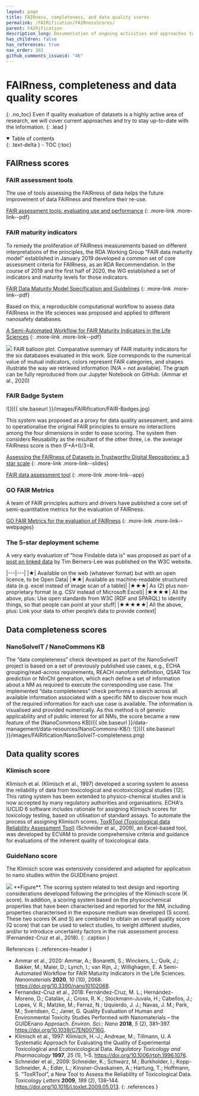 ```yaml
---
layout: page
title: FAIRness, completeness, and data quality scores
permalink: /FAIRification/FAIRnessScores/
parent: FAIRification
description_long: Documentation of ongoing activities and approaches to evaluate the FAIRness and quality of datasets.
has_children: false
has_references: true
nav_order: 303
github_comments_issueid: "46"
---
```


# FAIRness, completeness and data quality scores
{: .no_toc}
Even if quality evaluation of datasets is a highly active area of research, we will cover current approaches and try to stay up-to-date with the information.
{: .lead }

<details open markdown="block">
  <summary>
    Table of contents
  </summary>
  {: .text-delta }
- TOC
{:toc}
</details>

## FAIRness scores
### FAIR assessment tools
The use of tools assessing the FAIRness of data helps the future improvement of data FAIRness and therefore their re-use.

[FAIR assessment tools: evaluating use and performance](https://doi.org/10.1016/j.impact.2022.100402)
{: .more-link .more-link--pdf}

### FAIR maturity indicators
To remedy the proliferation of FAIRness measurements based on different interpretations of
the principles, the RDA Working Group “FAIR data maturity model” established in January
2019 developed a common set of core assessment criteria for FAIRness, as an RDA
Recommendation. In the course of 2019 and the first half of 2020, the WG established a set
of indicators and maturity levels for those indicators.

[FAIR Data Maturity Model Specification and Guidelines](https://www.rd-alliance.org/system/files/FAIR%20Data%20Maturity%20Model_%20specification%20and%20guidelines_v0.90.pdf)
{: .more-link .more-link--pdf}

Based on this, a reproducible computational workflow to assess data FAIRness in the life sciences was proposed and applied to different nanosafety databases. 

[A Semi-Automated Workflow for FAIR Maturity Indicators in the Life Sciences](https://doi.org/10.3390/nano10102068)
{: .more-link .more-link--pdf}

<img src="{{ site.baseurl }}/images/FAIRification/FAIR-maturity-indicators.jpg" class="image--right-large" />
FAIR balloon plot. Comparative summary of FAIR maturity indicators for the six databases evaluated in this work. Size corresponds to the numerical value of mutual indicators, colors represent FAIR categories, and shapes illustrate the way we retrieved information (N/A = not available). The graph can be fully reproduced from our Jupyter Notebook on GitHub. (Ammar et al., 2020)
<br clear="all">

### FAIR Badge System

![]({{ site.baseurl }}/images/FAIRification/FAIR-Badges.jpg)

This system was proposed as a proxy for data quality assessment, and aims to operationalise the original FAIR principles to ensure no interactions among the four dimensions in order to ease scoring. The system then considers Reusability as the resultant of the other three, i.e. the average FAIRness score is then (F+A+I)/3=R.

[Assessing the FAIRness of Datasets in Trustworthy Digital Repositories: a 5 star scale](https://indico.cern.ch/event/588219/contributions/2384979/attachments/1426152/2188462/Dillo_Doorn_-_Assessing_FAIRness_CERN_Geneva_13-03-2017-3.pdf)
{: .more-link .more-link--slides}

[FAIR data assessment tool](http://blog.ukdataservice.ac.uk/fair-data-assessment-tool/)
{: .more-link .more-link--app}

### GO FAIR Metrics
A team of FAIR principles authors and drivers have published a core set of semi-quantitative metrics for the evaluation of FAIRness.

[GO FAIR Metrics for the evaluation of FAIRness](https://www.go-fair.org/2017/12/11/metrics-evaluation-fairness/)
{: .more-link .more-link--webpages}

### The 5-star deployment scheme
A very early evaluation of "how Findable data is" was proposed as part of a [post on linked data](https://www.w3.org/DesignIssues/LinkedData.html) by Tim Berners-Lee was published on the W3C website.

|---|---|
|★| Available on the web (whatever format) but with an open licence, to be Open Data|
|★★| Available as machine-readable structured data (e.g. excel instead of image scan of a table)|
|★★★| As (2) plus non-proprietary format (e.g. CSV instead of Microsoft Excel)|
|★★★★| All the above, plus: Use open standards from W3C (RDF and SPARQL) to identify things, so that people can point at your stuff|
|★★★★★| All the above, plus: Link your data to other people’s data to provide context|

## Data completeness scores
### NanoSolveIT / NanoCommons KB
The “data completeness” check developed as part of the NanoSolveIT project is based on a set of previously published use cases, e.g., ECHA grouping/read-across requirements, REACH nanoform definition, QSAR Tox prediction or NInChI generation, which each define a set of information about a NM as required to execute the corresponding use case. The implemented “data completeness” check performs a search across all available information associated with a specific NM to discover how much of the required information for each use case is available. The information is visualised and provided numerically. As this method is of generic applicability and of public interest for all NMs, the score became a new feature of the [NanoCommons KB]({{ site.baseurl }}/data-management/data-resources/NanoCommons-KB/):
![]({{ site.baseurl }}/images/FAIRification/NanoSolveIT-completeness.png)

## Data quality scores
### Klimisch score
Klimisch et al. (Klimisch et al., 1997) developed a scoring system to assess the reliability of data from toxicological and ecotoxicological studies [12]. This rating system has been extended to physico-chemical studies and is now accepted by many regulatory authorities and organisations. ECHA's IUCLID 6 software includes rationale for assigning Klimisch scores for toxicology testing, based on utilisation of standard assays. To automate the process of assigning Klimisch scores, [ToxRTool (Toxicological data Reliability Assessment Tool)](https://publications.jrc.ec.europa.eu/repository/handle/JRC51252) (Schneider et al., 2009), an Excel-based tool, was developed by ECVAM to provide comprehensive criteria and guidance for evaluations of the inherent quality of toxicological data.

### GuideNano score
The Klimisch score was extensively considered and adapted for application to nano studies within the GUIDEnano project.

<img src="{{ site.baseurl }}/images/FAIRification/GuideNano-Scoring.png" />
**Figure**. The scoring system related to test design and reporting considerations developed following the principles of
the Klimisch score (K score). In addition, a scoring system based on the physicochemical properties that have been
characterised and reported for the NM, including properties characterised in the exposure medium was developed (S
score). These two scores (K and S) are combined to obtain an overall quality score (Q score) that can be used to select
studies, to weight different studies, and/or to introduce uncertainty factors in the risk assessment process (Fernandez-Cruz et al., 2018).
{: .caption }

References
{: .references-header }
- Ammar et al., 2020: Ammar, A.; Bonaretti, S.; Winckers, L.; Quik, J.; Bakker, M.; Maier, D.; Lynch, I.; van Rijn, J.; Willighagen, E. A Semi-Automated Workflow for FAIR Maturity Indicators in the Life Sciences. <i>Nanomaterials</i> <b>2020</b>, <i>10</i> (10), 2068. <a href="https://doi.org/10.3390/nano10102068">https://doi.org/10.3390/nano10102068</a>.
- Fernandez-Cruz et al., 2018: Fernández-Cruz, M. L.; Hernández-Moreno, D.; Catalán, J.; Cross, R. K.; Stockmann-Juvala, H.; Cabellos, J.; Lopes, V. R.; Matzke, M.; Ferraz, N.; Izquierdo, J. J.; Navas, J. M.; Park, M.; Svendsen, C.; Janer, G. Quality Evaluation of Human and Environmental Toxicity Studies Performed with Nanomaterials – the GUIDEnano Approach. <i>Environ. Sci.: Nano</i> <b>2018</b>, <i>5</i> (2), 381–397. <a href="https://doi.org/10.1039/C7EN00716G">https://doi.org/10.1039/C7EN00716G</a>.
- Klimisch et al., 1997: Klimisch, H.-J.; Andreae, M.; Tillmann, U. A Systematic Approach for Evaluating the Quality of Experimental Toxicological and Ecotoxicological Data. <i>Regulatory Toxicology and Pharmacology</i> <b>1997</b>, <i>25</i> (1), 1–5. <a href="https://doi.org/10.1006/rtph.1996.1076">https://doi.org/10.1006/rtph.1996.1076</a>.
- Schneider et al., 2009: Schneider, K.; Schwarz, M.; Burkholder, I.; Kopp-Schneider, A.; Edler, L.; Kinsner-Ovaskainen, A.; Hartung, T.; Hoffmann, S. “ToxRTool”, a New Tool to Assess the Reliability of Toxicological Data. <i>Toxicology Letters</i> <b>2009</b>, <i>189</i> (2), 138–144. <a href="https://doi.org/10.1016/j.toxlet.2009.05.013">https://doi.org/10.1016/j.toxlet.2009.05.013</a>.
{: .references }
